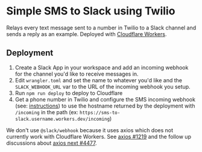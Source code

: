 # Simple SMS to Slack using Twilio

Relays every text message sent to a number in Twilio to a Slack channel and sends a reply as an example.
Deployed with [Cloudflare Workers](https://workers.cloudflare.com/).

## Deployment

1. Create a Slack App in your workspace and add an incoming webhook for the
   channel you'd like to receive messages in.
2. Edit `wrangler.toml` and set the name to whatever you'd like and the `SLACK_WEBHOOK_URL` var to the URL of the incoming webhook you setup.
3. Run `npm run deploy` to deploy to Cloudflare
4. Get a phone number in Twilio and configure the SMS incoming webhook (see:
   [instructions](https://www.twilio.com/docs/usage/webhooks/sms-webhooks)) to
   use the hostname returned by the deployment with `/incoming` in the path (ex:
   `https://sms-to-slack.username.workers.dev/incoming`)

We don't use `@slack/webhook` because it uses axios which does not currently work with Cloudflare Workers. See [axios #1219](https://github.com/axios/axios/issues/1219) and the follow up discussions about [axios next #4477](https://github.com/axios/axios/discussions/4477).
